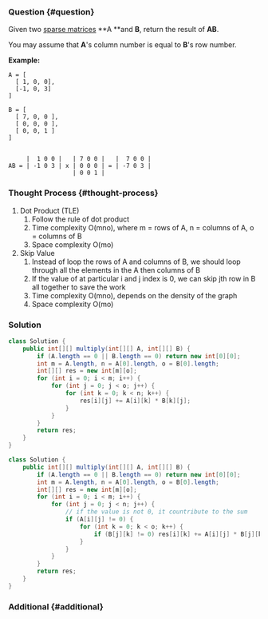 ### Question {#question}

Given two [sparse matrices](https://en.wikipedia.org/wiki/Sparse_matrix) **A **and **B**, return the result of **AB**.

You may assume that **A**'s column number is equal to **B**'s row number.

**Example:**

```
A = [
  [ 1, 0, 0],
  [-1, 0, 3]
]

B = [
  [ 7, 0, 0 ],
  [ 0, 0, 0 ],
  [ 0, 0, 1 ]
]


     |  1 0 0 |   | 7 0 0 |   |  7 0 0 |
AB = | -1 0 3 | x | 0 0 0 | = | -7 0 3 |
                  | 0 0 1 |
```

### Thought Process {#thought-process}

1. Dot Product \(TLE\)
   1. Follow the rule of dot product
   2. Time complexity O\(mno\), where m = rows of A, n = columns of A, o = columns of B
   3. Space complexity O\(mo\)
2. Skip Value
   1. Instead of loop the rows of A and columns of B, we should loop through all the elements in the A then columns of B
   2. If the value of at particular i and j index is 0, we can skip jth row in B all together to save the work
   3. Time complexity O\(mno\), depends on the density of the graph
   4. Space complexity O\(mo\)

### Solution

```java
class Solution {
    public int[][] multiply(int[][] A, int[][] B) {
        if (A.length == 0 || B.length == 0) return new int[0][0];
        int m = A.length, n = A[0].length, o = B[0].length;
        int[][] res = new int[m][o];
        for (int i = 0; i < m; i++) {
            for (int j = 0; j < o; j++) {
                for (int k = 0; k < n; k++) {
                    res[i][j] += A[i][k] * B[k][j];
                }
            }
        }
        return res;
    }
}
```

```java
class Solution {
    public int[][] multiply(int[][] A, int[][] B) {
        if (A.length == 0 || B.length == 0) return new int[0][0];
        int m = A.length, n = A[0].length, o = B[0].length;
        int[][] res = new int[m][o];
        for (int i = 0; i < m; i++) {
            for (int j = 0; j < n; j++) {
                // if the value is not 0, it countribute to the sum
                if (A[i][j] != 0) {
                    for (int k = 0; k < o; k++) {
                        if (B[j][k] != 0) res[i][k] += A[i][j] * B[j][k];
                    }
                }
            }
        }
        return res;
    }
}
```

### Additional {#additional}



